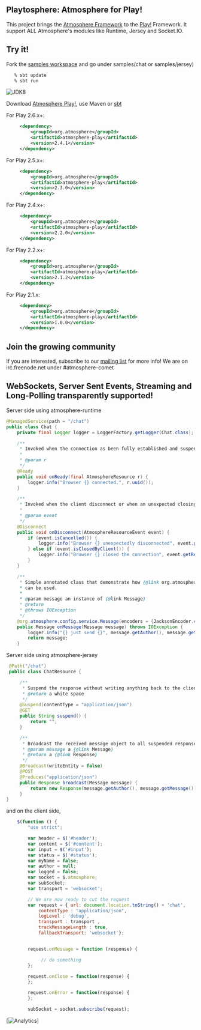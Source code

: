 ## Playtosphere: Atmosphere for Play!

This project brings the [Atmosphere Framework](https://github.com/Atmosphere/atmosphere) to the [Play!](http://www.playframework.com/) Framework. It support ALL Atmosphere's modules like Runtime, Jersey and Socket.IO.

## Try it!

Fork the [samples workspace](https://github.com/Atmosphere/atmosphere-samples/tree/master/play-samples) and go under samples/chat or samples/jersey)

```bash
   % sbt update
   % sbt run
```
![JDK8](https://github.com/Atmosphere/atmosphere-play/workflows/Java%20CI%20with%20Maven/badge.svg)

Download [Atmosphere Play!](http://search.maven.org/#search%7Cga%7C1%7Catmosphere-play), use Maven or  [sbt](http://ntcoding.blogspot.ca/2013/09/atmosphere-scala-sbt-akka-step-by-step.html)

For Play 2.6.x+:

```xml
     <dependency>
         <groupId>org.atmosphere</groupId>
         <artifactId>atmosphere-play</artifactId>
         <version>2.4.1</version>
     </dependency>
```

For Play 2.5.x+:

```xml
     <dependency>
         <groupId>org.atmosphere</groupId>
         <artifactId>atmosphere-play</artifactId>
         <version>2.3.0</version>
     </dependency>
```

For Play 2.4.x+:

```xml
     <dependency>
         <groupId>org.atmosphere</groupId>
         <artifactId>atmosphere-play</artifactId>
         <version>2.2.0</version>
     </dependency>
```

For Play 2.2.x+:

```xml
     <dependency>
         <groupId>org.atmosphere</groupId>
         <artifactId>atmosphere-play</artifactId>
         <version>2.1.2</version>
     </dependency>
```

For Play 2.1.x:

```xml
     <dependency>
         <groupId>org.atmosphere</groupId>
         <artifactId>atmosphere-play</artifactId>
         <version>1.0.0</version>
     </dependency>
```

## Join the growing community

If you are interested, subscribe to our [mailing list](http://groups.google.com/group/atmosphere-framework) for more info!  We are on irc.freenode.net under #atmosphere-comet

## WebSockets, Server Sent Events, Streaming and Long-Polling transparently supported!

Server side using atmosphere-runtime
```java
@ManagedService(path = "/chat")
public class Chat {
    private final Logger logger = LoggerFactory.getLogger(Chat.class);

    /**
     * Invoked when the connection as been fully established and suspended, e.g ready for receiving messages.
     *
     * @param r
     */
    @Ready
    public void onReady(final AtmosphereResource r) {
        logger.info("Browser {} connected.", r.uuid());
    }

    /**
     * Invoked when the client disconnect or when an unexpected closing of the underlying connection happens.
     *
     * @param event
     */
    @Disconnect
    public void onDisconnect(AtmosphereResourceEvent event) {
        if (event.isCancelled()) {
            logger.info("Browser {} unexpectedly disconnected", event.getResource().uuid());
        } else if (event.isClosedByClient()) {
            logger.info("Browser {} closed the connection", event.getResource().uuid());
        }
    }

    /**
     * Simple annotated class that demonstrate how {@link org.atmosphere.config.managed.Encoder} and {@link org.atmosphere.config.managed.Decoder
     * can be used.
     *
     * @param message an instance of {@link Message}
     * @return
     * @throws IOException
     */
    @org.atmosphere.config.service.Message(encoders = {JacksonEncoder.class}, decoders = {JacksonDecoder.class})
    public Message onMessage(Message message) throws IOException {
        logger.info("{} just send {}", message.getAuthor(), message.getMessage());
        return message;
    }
```

Server side using atmosphere-jersey
```java
 @Path("/chat")
 public class ChatResource {

     /**
      * Suspend the response without writing anything back to the client.
      * @return a white space
      */
     @Suspend(contentType = "application/json")
     @GET
     public String suspend() {
         return "";
     }

     /**
      * Broadcast the received message object to all suspended response. Do not write back the message to the calling connection.
      * @param message a {@link Message}
      * @return a {@link Response}
      */
     @Broadcast(writeEntity = false)
     @POST
     @Produces("application/json")
     public Response broadcast(Message message) {
         return new Response(message.getAuthor(), message.getMessage());
     }
}
```

and on the client side,
```js
    $(function () {
        "use strict";

        var header = $('#header');
        var content = $('#content');
        var input = $('#input');
        var status = $('#status');
        var myName = false;
        var author = null;
        var logged = false;
        var socket = $.atmosphere;
        var subSocket;
        var transport = 'websocket';

        // We are now ready to cut the request
        var request = { url: document.location.toString() + 'chat',
            contentType : "application/json",
            logLevel : 'debug',
            transport : transport ,
            trackMessageLength : true,
            fallbackTransport: 'websocket'};


        request.onMessage = function (response) {

             // do something
        };

        request.onClose = function(response) {
        };

        request.onError = function(response) {
        };

        subSocket = socket.subscribe(request);
```


[![Analytics](https://ga-beacon.appspot.com/UA-31990725-2/Atmosphere/atmosphere-play)]
